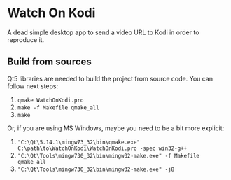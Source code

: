 # Watch On Kodi

A dead simple desktop app to send a video URL to Kodi in order to reproduce it.

## Build from sources

Qt5 libraries are needed to build the project from source code. You can follow
next steps:

1. `qmake WatchOnKodi.pro`
2. `make -f Makefile qmake_all`
3. `make`

Or, if you are using MS Windows, maybe you need to be a bit more explicit:

1. `"C:\Qt\5.14.1\mingw73_32\bin\qmake.exe" C:\path\to\WatchOnKodi\WatchOnKodi.pro -spec win32-g++`
2. `"C:\Qt\Tools\mingw730_32\bin\mingw32-make.exe" -f Makefile qmake_all`
3. `"C:\Qt\Tools\mingw730_32\bin\mingw32-make.exe" -j8`
